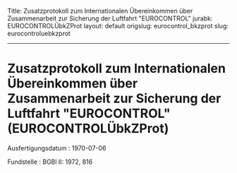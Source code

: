 Title: Zusatzprotokoll zum Internationalen Übereinkommen über Zusammenarbeit zur Sicherung
  der Luftfahrt "EUROCONTROL"
jurabk: EUROCONTROLÜbkZProt
layout: default
origslug: eurocontrol_bkzprot
slug: eurocontroluebkzprot

---

# Zusatzprotokoll zum Internationalen Übereinkommen über Zusammenarbeit zur Sicherung der Luftfahrt "EUROCONTROL" (EUROCONTROLÜbkZProt)

Ausfertigungsdatum
:   1970-07-06

Fundstelle
:   BGBl II: 1972, 816

